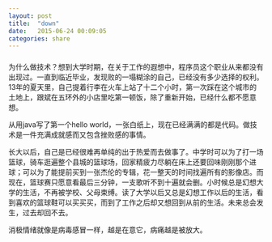 ```yaml
---
layout: post
title:  "down"
date:   2015-06-24 00:09:05
categories: share
---
```

### 
为什么做技术？想到大学时期，在关于工作的遐想中，程序员这个职业从来都没有出现过。一直到临近毕业，发现败的一塌糊涂的自己，已经没有多少选择的权利。13年的夏天里，自己提着行李在火车上站了十二个小时，第一次踩在这个城市的土地上，跟斌在五环外的小店里吃第一顿饭，除了重新开始，已经什么都不愿意想。

从用java写了第一个hello world，一张白纸上，现在已经满满的都是代码。做技术是一件充满成就感而又包含挫败感的事情。     

长大以后，自己是已经很难再单纯的出于热爱而去做事了。中学时可以为了打一场篮球，骑车逛遍整个县城的篮球场，回家精疲力尽躺在床上还要回味刚刚那个进球；可以为了能提前买到一张杰伦的专辑，花一整天的时间找遍所有的影像店。而现在，篮球赛只愿意看最后三分钟，一支歌听不到十遍就会删。小时候总是幻想大学的生活，不再被学校、父母束缚。读了大学以后又总是幻想工作以后的生活，看到喜欢的篮球鞋可以买买买，而到了工作之后却又想回到从前的生活。未来总会发生，过去却回不去。    

消极情绪就像是病毒感冒一样，越是在意它，病痛越是被放大。
